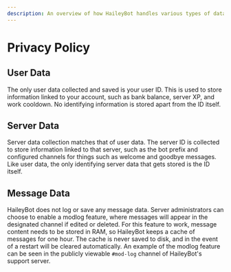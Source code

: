 ```yaml
---
description: An overview of how HaileyBot handles various types of data
---
```


# Privacy Policy

## User Data

The only user data collected and saved is your user ID. This is used to store information linked to your account, such as bank balance, server XP, and work cooldown. No identifying information is stored apart from the ID itself.

## Server Data

Server data collection matches that of user data. The server ID is collected to store information linked to that server, such as the bot prefix and configured channels for things such as welcome and goodbye messages. Like user data, the only identifying server data that gets stored is the ID itself.

## Message Data

HaileyBot does not log or save any message data. Server administrators can choose to enable a modlog feature, where messages will appear in the designated channel if edited or deleted. For this feature to work, message content needs to be stored in RAM, so HaileyBot keeps a cache of messages for one hour. The cache is never saved to disk, and in the event of a restart will be cleared automatically. An example of the modlog feature can be seen in the publicly viewable `#mod-log` channel of HaileyBot's support server.
